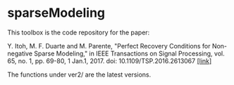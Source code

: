 # sparseModeling

This toolbox is the code repository for the paper: 

Y. Itoh, M. F. Duarte and M. Parente, "Perfect Recovery Conditions for Non-negative Sparse Modeling," in IEEE Transactions on Signal Processing, vol. 65, no. 1, pp. 69-80, 1 Jan.1, 2017.
doi: 10.1109/TSP.2016.2613067 [[link]](http://ieeexplore.ieee.org/stamp/stamp.jsp?tp=&arnumber=7575716&isnumber=7723947)

The functions under ver2/ are the latest versions.
